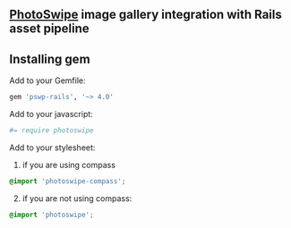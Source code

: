 ## [PhotoSwipe](http://photoswipe.com/) image gallery integration with Rails asset pipeline

## Installing gem
Add to your Gemfile:
```ruby
gem 'pswp-rails', '~> 4.0'
```

Add to your javascript:
```coffee
#= require photoswipe
```

Add to your stylesheet:
<br>
1) if you are using compass
```scss
@import 'photoswipe-compass';
```
2) if you are not using compass:
```scss
@import 'photoswipe';
```
